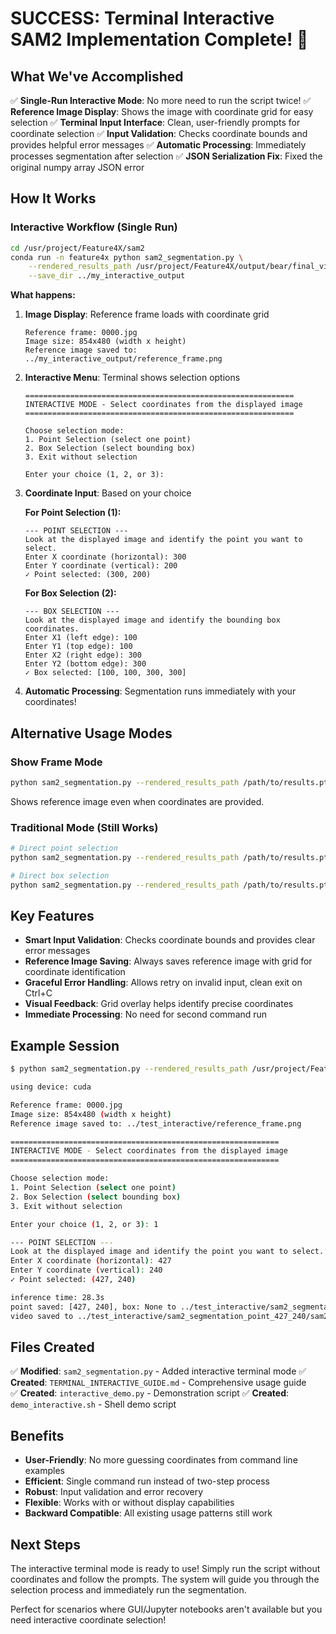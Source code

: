 # SUCCESS: Terminal Interactive SAM2 Implementation Complete! 🎉

## What We've Accomplished

✅ **Single-Run Interactive Mode**: No more need to run the script twice!
✅ **Reference Image Display**: Shows the image with coordinate grid for easy selection
✅ **Terminal Input Interface**: Clean, user-friendly prompts for coordinate selection
✅ **Input Validation**: Checks coordinate bounds and provides helpful error messages
✅ **Automatic Processing**: Immediately processes segmentation after selection
✅ **JSON Serialization Fix**: Fixed the original numpy array JSON error

## How It Works

### Interactive Workflow (Single Run)

```bash
cd /usr/project/Feature4X/sam2
conda run -n feature4x python sam2_segmentation.py \
    --rendered_results_path /usr/project/Feature4X/output/bear/final_viz/81_round_moving/rendered_results.pth \
    --save_dir ../my_interactive_output
```

**What happens:**

1. **Image Display**: Reference frame loads with coordinate grid
   ```
   Reference frame: 0000.jpg
   Image size: 854x480 (width x height)
   Reference image saved to: ../my_interactive_output/reference_frame.png
   ```

2. **Interactive Menu**: Terminal shows selection options
   ```
   ============================================================
   INTERACTIVE MODE - Select coordinates from the displayed image
   ============================================================
   
   Choose selection mode:
   1. Point Selection (select one point)
   2. Box Selection (select bounding box)
   3. Exit without selection
   
   Enter your choice (1, 2, or 3): 
   ```

3. **Coordinate Input**: Based on your choice
   
   **For Point Selection (1):**
   ```
   --- POINT SELECTION ---
   Look at the displayed image and identify the point you want to select.
   Enter X coordinate (horizontal): 300
   Enter Y coordinate (vertical): 200
   ✓ Point selected: (300, 200)
   ```
   
   **For Box Selection (2):**
   ```
   --- BOX SELECTION ---
   Look at the displayed image and identify the bounding box coordinates.
   Enter X1 (left edge): 100
   Enter Y1 (top edge): 100  
   Enter X2 (right edge): 300
   Enter Y2 (bottom edge): 300
   ✓ Box selected: [100, 100, 300, 300]
   ```

4. **Automatic Processing**: Segmentation runs immediately with your coordinates!

## Alternative Usage Modes

### Show Frame Mode
```bash
python sam2_segmentation.py --rendered_results_path /path/to/results.pth --point 300 200 --show_frame --save_dir /output
```
Shows reference image even when coordinates are provided.

### Traditional Mode (Still Works)
```bash
# Direct point selection
python sam2_segmentation.py --rendered_results_path /path/to/results.pth --point 300 200 --save_dir /output

# Direct box selection
python sam2_segmentation.py --rendered_results_path /path/to/results.pth --box 100 100 300 300 --save_dir /output
```

## Key Features

- **Smart Input Validation**: Checks coordinate bounds and provides clear error messages
- **Reference Image Saving**: Always saves reference image with grid for coordinate identification
- **Graceful Error Handling**: Allows retry on invalid input, clean exit on Ctrl+C
- **Visual Feedback**: Grid overlay helps identify precise coordinates
- **Immediate Processing**: No need for second command run

## Example Session

```bash
$ python sam2_segmentation.py --rendered_results_path /usr/project/Feature4X/output/bear/final_viz/81_round_moving/rendered_results.pth --save_dir ../test_interactive

using device: cuda

Reference frame: 0000.jpg
Image size: 854x480 (width x height)  
Reference image saved to: ../test_interactive/reference_frame.png

============================================================
INTERACTIVE MODE - Select coordinates from the displayed image
============================================================

Choose selection mode:
1. Point Selection (select one point)
2. Box Selection (select bounding box) 
3. Exit without selection

Enter your choice (1, 2, or 3): 1

--- POINT SELECTION ---
Look at the displayed image and identify the point you want to select.
Enter X coordinate (horizontal): 427
Enter Y coordinate (vertical): 240
✓ Point selected: (427, 240)

inference time: 28.3s
point saved: [427, 240], box: None to ../test_interactive/sam2_segmentation_point_427_240
video saved to ../test_interactive/sam2_segmentation_point_427_240/sam2_segmentation_point.mp4
```

## Files Created

✅ **Modified**: `sam2_segmentation.py` - Added interactive terminal mode
✅ **Created**: `TERMINAL_INTERACTIVE_GUIDE.md` - Comprehensive usage guide  
✅ **Created**: `interactive_demo.py` - Demonstration script
✅ **Created**: `demo_interactive.sh` - Shell demo script

## Benefits

- **User-Friendly**: No more guessing coordinates from command line examples
- **Efficient**: Single command run instead of two-step process
- **Robust**: Input validation and error recovery
- **Flexible**: Works with or without display capabilities  
- **Backward Compatible**: All existing usage patterns still work

## Next Steps

The interactive terminal mode is ready to use! Simply run the script without coordinates and follow the prompts. The system will guide you through the selection process and immediately run the segmentation.

Perfect for scenarios where GUI/Jupyter notebooks aren't available but you need interactive coordinate selection!
